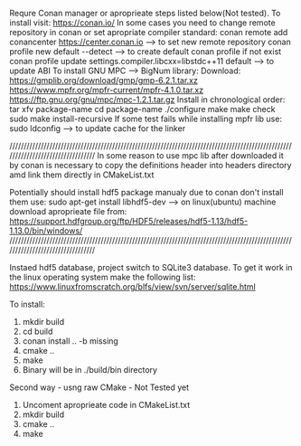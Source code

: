 Requre Conan manager or aproprieate steps listed below(Not tested). To install visit: https://conan.io/ 
In some cases you need to change remote repository in conan or set apropriate compiler standard:
    conan remote add conancenter https://center.conan.io --> to set new remote repository
    conan profile new default --detect --> to create default conan profile if not exist
    conan profile update settings.compiler.libcxx=libstdc++11 default --> to update ABI
To install GNU MPC --> BigNum library:
Download: https://gmplib.org/download/gmp/gmp-6.2.1.tar.xz
          https://www.mpfr.org/mpfr-current/mpfr-4.1.0.tar.xz
          https://ftp.gnu.org/gnu/mpc/mpc-1.2.1.tar.gz
Install in chronological order:
          tar xfv package-name
          cd package-name
          ./configure
          make
          make check
          sudo make install-recursive
If some test fails while installing mpfr lib use:
          sudo ldconfig --> to update cache for the linker  

/////////////////////////////////////////////////////////////////////////////////////////////////////////////////////////////////
In some reason to use mpc lib after downloaded it by conan is necessary to copy the definitions header into headers directory amd link them directly in CMakeList.txt

Potentially should install hdf5 package manualy due to conan don't install them use:
    sudo apt-get install libhdf5-dev --> on linux(ubuntu) machine 
    download aproprieate file from: https://support.hdfgroup.org/ftp/HDF5/releases/hdf5-1.13/hdf5-1.13.0/bin/windows/
/////////////////////////////////////////////////////////////////////////////////////////////////////////////////////////////////

Instaed hdf5 database, project switch to SQLite3 database. To get it work in the linux operating system make the following list:
    https://www.linuxfromscratch.org/blfs/view/svn/server/sqlite.html

To install:
1) mkdir build
2) cd build
3) conan install .. -b missing
4) cmake ..
5) make
6) Binary will be in ./build/bin directory

Second way - usng raw CMake - Not Tested yet
1) Uncoment aproprieate code in CMakeList.txt
2) mkdir build
3) cmake ..
4) make